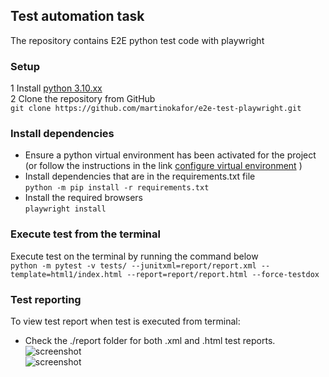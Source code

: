 
## Test automation task       
The repository contains E2E python test code with playwright

### Setup
1 Install [python 3.10.xx](https://www.python.org/)   
2 Clone the repository from GitHub     
    ```git clone https://github.com/martinokafor/e2e-test-playwright.git```     


### Install dependencies
- Ensure a python virtual environment has been activated for the project (or follow the instructions in the link [configure virtual environment](https://docs.python.org/3/library/venv.html) )
- Install dependencies that are in the requirements.txt file   
    ```python -m pip install -r requirements.txt``` 
- Install the required browsers   
    ```playwright install```

### Execute test from the terminal
Execute test on the terminal by running the command below     
``` python -m pytest -v tests/ --junitxml=report/report.xml --template=html1/index.html --report=report/report.html --force-testdox ```

### Test reporting
To view test report when test is executed from terminal:      
- Check the ./report folder for both .xml and .html test reports.      
![screenshot](image/test_report.png)    
![screenshot](image/execution_on_terminal.png)
